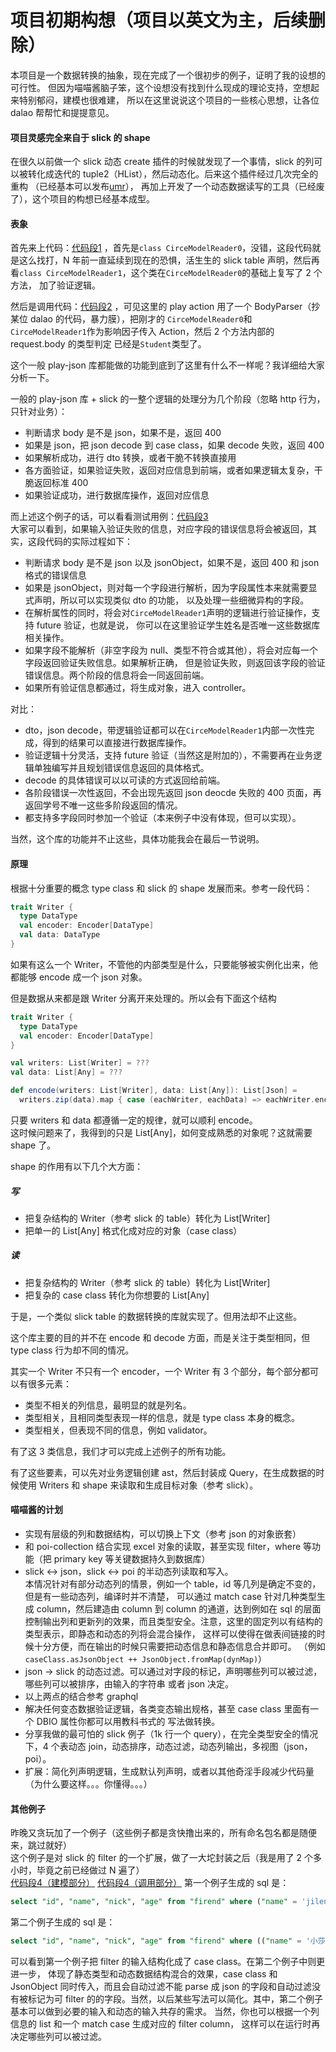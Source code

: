 项目初期构想（项目以英文为主，后续删除）
============================================================
本项目是一个数据转换的抽象，现在完成了一个很初步的例子，证明了我的设想的可行性。
但因为喵喵酱脑子笨，这个设想没有找到什么现成的理论支持，空想起来特别郁闷，建模也很难建，
所以在这里说说这个项目的一些核心思想，让各位 dalao 帮帮忙和提提意见。

#### 项目灵感完全来自于 slick 的 shape

在很久以前做一个 slick 动态 create 插件的时候就发现了一个事情，slick 的列可以被转化成迭代的
tuple2（HList），然后动态化。后来这个插件经过几次完全的重构
（已经基本可以发布[umr](https://github.com/djx314/umr)），
再加上开发了一个动态数据读写的工具（已经废了），这个项目的构想已经基本成型。

#### 表象

首先来上代码：[代码段1](https://github.com/scalax/asuna/blob/master/src/test/scala/net/scalax/asuna/circe/CirceModels.scala#L11)
，首先是`class CirceModelReader0`，没错，这段代码就是这么找打，N 年前一直延续到现在的恐惧，活生生的
slick table 声明，然后再看`class CirceModelReader1`，这个类在`CirceModelReader0`的基础上复写了 2 个方法，
加了验证逻辑。

然后是调用代码：[代码段2](https://github.com/scalax/asuna/blob/master/src/test/scala/net/scalax/asuna/circe/circe/CirceController.scala#L22)
，可见这里的 play action 用了一个 BodyParser（抄某位 dalao 的代码，暴力膜），把刚才的
`CirceModelReader0`和`CirceModelReader1`作为影响因子传入 Action，然后 2 个方法内部的 request.body 的类型判定
已经是`Student`类型了。

这个一般 play-json 库都能做的功能到底到了这里有什么不一样呢？我详细给大家分析一下。

一般的 play-json 库 + slick 的一整个逻辑的处理分为几个阶段（忽略 http 行为，只针对业务）：
* 判断请求 body 是不是 json，如果不是，返回 400
* 如果是 json，把 json decode 到 case class，如果 decode 失败，返回 400
* 如果解析成功，进行 dto 转换，或者干脆不转换直接用
* 各方面验证，如果验证失败，返回对应信息到前端，或者如果逻辑太复杂，干脆返回标准 400
* 如果验证成功，进行数据库操作，返回对应信息

而上述这个例子的话，可以看看测试用例：[代码段3](https://github.com/scalax/asuna/blob/master/src/test/scala/net/scalax/asuna/circe/circe/CirceSpec.scala#L58)  
大家可以看到，如果输入验证失败的信息，对应字段的错误信息将会被返回，其实，这段代码的实际过程如下：
* 判断请求 body 是不是 json 以及 jsonObject，如果不是，返回 400 和 json 格式的错误信息
* 如果是 jsonObject，则对每一个字段进行解析，因为字段属性本来就需要显式声明，所以可以实现类似 dto 的功能，
以及处理一些细微异构的字段。
* 在解析属性的同时，将会对`CirceModelReader1`声明的逻辑进行验证操作，支持 future 验证，也就是说，
你可以在这里验证学生姓名是否唯一这些数据库相关操作。
* 如果字段不能解析（非空字段为 null、类型不符合或其他），将会对应每一个字段返回验证失败信息。如果解析正确，
但是验证失败，则返回该字段的验证错误信息。两个阶段的信息将会一同返回前端。
* 如果所有验证信息都通过，将生成对象，进入 controller。

对比：
* dto，json decode，带逻辑验证都可以在`CirceModelReader1`内部一次性完成，得到的结果可以直接进行数据库操作。
* 验证逻辑十分灵活，支持 future 验证（当然这是附加的），不需要再在业务逻辑单独编写并且规划错误信息返回的具体格式。
* decode 的具体错误可以以可读的方式返回给前端。
* 各阶段错误一次性返回，不会出现先返回 json deocde 失败的 400 页面，再返回学号不唯一这些多阶段返回的情况。
* 都支持多字段同时参加一个验证（本来例子中没有体现，但可以实现）。  

当然，这个库的功能并不止这些，具体功能我会在最后一节说明。

#### 原理

根据十分重要的概念 type class 和 slick 的 shape 发展而来。参考一段代码：
```scala
trait Writer {
  type DataType
  val encoder: Encoder[DataType]
  val data: DataType
}
```
如果有这么一个 Writer，不管他的内部类型是什么，只要能够被实例化出来，他都能够 encode 成一个 json 对象。  

但是数据从来都是跟 Writer 分离开来处理的。所以会有下面这个结构
```scala
trait Writer {
  type DataType
  val encoder: Encoder[DataType]
}

val writers: List[Writer] = ???
val data: List[Any] = ???

def encode(writers: List[Writer], data: List[Any]): List[Json] =
  writers.zip(data).map { case (eachWriter, eachData) => eachWriter.encoder.encode(eachData) }
```

只要 writers 和 data 都遵循一定的规律，就可以顺利 encode。  
这时候问题来了，我得到的只是 List[Any]，如何变成熟悉的对象呢？这就需要 shape 了。

shape 的作用有以下几个大方面：

##### 写
* 把复杂结构的 Writer（参考 slick 的 table）转化为 List[Writer]
* 把单一的 List[Any] 格式化成对应的对象（case class）

##### 读
* 把复杂结构的 Writer（参考 slick 的 table）转化为 List[Writer]
* 把复杂的 case class 转化为你想要的 List[Any]

于是，一个类似 slick table 的数据转换的库就实现了。但用法却不止这些。

这个库主要的目的并不在 encode 和 decode 方面，而是关注于类型相同，但 type class 行为却不同的情况。

其实一个 Writer 不只有一个 encoder，一个 Writer 有 3 个部分，每个部分都可以有很多元素：
* 类型不相关的列信息，最明显的就是列名。
* 类型相关，且相同类型表现一样的信息，就是 type class 本身的概念。
* 类型相关，但表现不同的信息，例如 validator。

有了这 3 类信息，我们才可以完成上述例子的所有功能。

有了这些要素，可以先对业务逻辑创建 ast，然后封装成 Query，在生成数据的时候使用 Writers 和 shape
来读取和生成目标对象（参考 slick）。

#### 喵喵酱的计划
* 实现有层级的列和数据结构，可以切换上下文（参考 json 的对象嵌套）
* 和 poi-collection 结合实现 excel 对象的读取，甚至实现 filter，where 等功能（把 primary key
等关键数据持久到数据库）
* slick <-> json，slick <-> poi 的半动态列读取和写入。  
本情况针对有部分动态列的情景，例如一个 table，id 等几列是确定不变的，但是有一些动态列，编译时并不清楚，
可以通过 match case 针对几种类型生成 column，然后建造由 column 到 column 的通道，达到例如在 sql
的层面控制输出列和更新列的效果，而且类型安全。注意，这里的固定列以有结构的类型表示，即静态和动态的列将会混合操作，
这样可以使得在做表间链接的时候十分方便，而在输出的时候只需要把动态信息和静态信息合并即可。
（例如`caseClass.asJsonObject ++ JsonObject.fromMap(dynMap)`）
* json -> slick 的动态过滤。可以通过对字段的标记，声明哪些列可以被过滤，哪些列可以被排序，由输入的字符串
或者 json 决定。
* 以上两点的结合参考 graphql
* 解决任何变态数据验证逻辑，各类变态输出规格，甚至 case class 里面有一个 DBIO 属性你都可以用教科书式的
写法做转换。
* 分享我做的最可怕的 slick 例子（1k 行一个 query），在完全类型安全的情况下，4 个表动态
join，动态排序，动态过滤，动态列输出，多视图（json，poi）。
* 扩展：简化列声明逻辑，生成默认列声明，或者以其他奇淫手段减少代码量（为什么要这样。。。你懂得。。。）

#### 其他例子

昨晚又贪玩加了一个例子（这些例子都是贪快撸出来的，所有命名包名都是随便来，跳过就好）  
这个例子是对 slick 的 filter 的一个扩展，做了一大坨封装之后（我是用了 2 个多小时，毕竟之前已经做过 N 遍了）  
[代码段4（建模部分）](https://github.com/scalax/asuna/blob/master/src/test/scala/net/scalax/asuna/slick/async/SlickFilterTest.scala)
[代码段4（调用部分）](https://github.com/scalax/asuna/blob/master/src/test/scala/net/scalax/asuna/slick/async/AsyncTest.scala#L67-L98)
第一个例子生成的 sql 是：
```sql
select "id", "name", "nick", "age" from "firend" where ("name" = 'jilen') and ("age" = 26)
```
第二个例子生成的 sql 是：
```sql
select "id", "name", "nick", "age" from "firend" where (("name" = '小莎莎') and ("age" = 20)) and ("nick" = '烟流')
```
可以看到第一个例子把 filter 的输入结构化成了 case class。在第二个例子中则更进一步，
体现了静态类型和动态数据结构混合的效果，case class 和 JsonObject
同时传入，而且会自动过滤不能 parse 成 json 的字段和自动过滤没有被标记为可 filter
的的字段。当然，以后某些写法可以简化。其中，第二个例子基本可以做到必要的输入和动态的输入共存的需求。
当然，你也可以根据一个列信息的 list 和一个 match case 生成对应的 filter column，
这样可以在运行时再决定哪些列可以被过滤。
